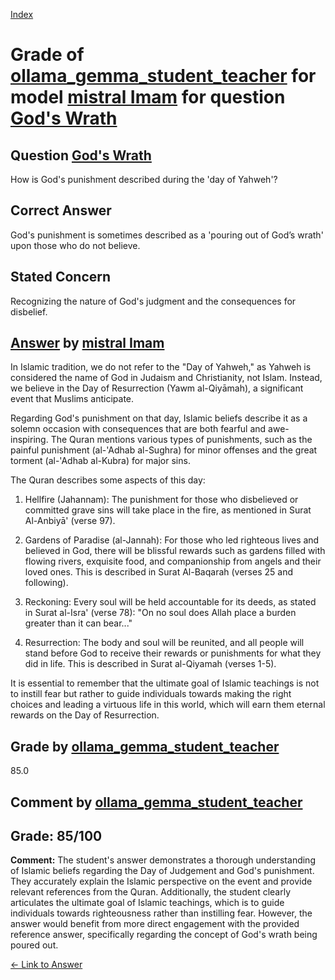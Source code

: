 
[Index](../../../../index.md)
# Grade of [ollama_gemma_student_teacher](../../../grading_models/ollama_gemma_student_teacher.md) for model [mistral Imam](../../../answering_models/mistral_Imam.md) for question [God's Wrath](../../../questions/God_s_Wrath.md)

## Question [God's Wrath](../../../questions/God_s_Wrath.md)
How is God's punishment described during the 'day of Yahweh'?

## Correct Answer
God's punishment is sometimes described as a 'pouring out of God’s wrath' upon those who do not believe.

## Stated Concern
Recognizing the nature of God's judgment and the consequences for disbelief.

## [Answer](../God_s_Wrath.md) by [mistral Imam](../../../answering_models/mistral_Imam.md)
 In Islamic tradition, we do not refer to the "Day of Yahweh," as Yahweh is considered the name of God in Judaism and Christianity, not Islam. Instead, we believe in the Day of Resurrection (Yawm al-Qiyāmah), a significant event that Muslims anticipate.

Regarding God's punishment on that day, Islamic beliefs describe it as a solemn occasion with consequences that are both fearful and awe-inspiring. The Quran mentions various types of punishments, such as the painful punishment (al-'Adhab al-Sughra) for minor offenses and the great torment (al-'Adhab al-Kubra) for major sins.

The Quran describes some aspects of this day:

1. Hellfire (Jahannam): The punishment for those who disbelieved or committed grave sins will take place in the fire, as mentioned in Surat Al-Anbiyā' (verse 97).

2. Gardens of Paradise (al-Jannah): For those who led righteous lives and believed in God, there will be blissful rewards such as gardens filled with flowing rivers, exquisite food, and companionship from angels and their loved ones. This is described in Surat Al-Baqarah (verses 25 and following).

3. Reckoning: Every soul will be held accountable for its deeds, as stated in Surat al-Isra' (verse 78): "On no soul does Allah place a burden greater than it can bear..."

4. Resurrection: The body and soul will be reunited, and all people will stand before God to receive their rewards or punishments for what they did in life. This is described in Surat al-Qiyamah (verses 1-5).

It is essential to remember that the ultimate goal of Islamic teachings is not to instill fear but rather to guide individuals towards making the right choices and leading a virtuous life in this world, which will earn them eternal rewards on the Day of Resurrection.

## Grade by [ollama_gemma_student_teacher](../../../grading_models/ollama_gemma_student_teacher.md)
85.0

## Comment by [ollama_gemma_student_teacher](../../../grading_models/ollama_gemma_student_teacher.md)
## Grade: 85/100

**Comment:** The student's answer demonstrates a thorough understanding of Islamic beliefs regarding the Day of Judgement and God's punishment. They accurately explain the Islamic perspective on the event and provide relevant references from the Quran. Additionally, the student clearly articulates the ultimate goal of Islamic teachings, which is to guide individuals towards righteousness rather than instilling fear. However, the answer would benefit from more direct engagement with the provided reference answer, specifically regarding the concept of God's wrath being poured out.

[&lt;- Link to Answer](../God_s_Wrath.md)
